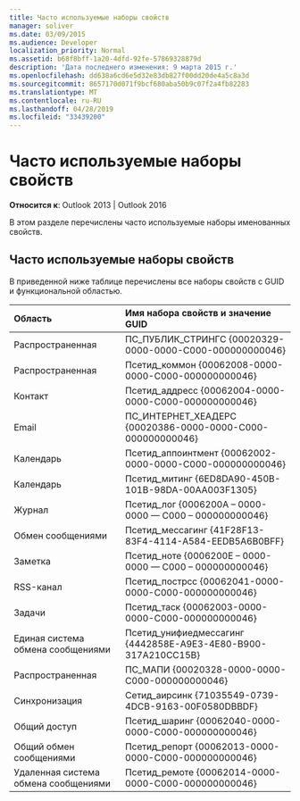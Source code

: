 ```yaml
---
title: Часто используемые наборы свойств
manager: soliver
ms.date: 03/09/2015
ms.audience: Developer
localization_priority: Normal
ms.assetid: b68f8bff-1a20-4dfd-92fe-57869328879d
description: 'Дата последнего изменения: 9 марта 2015 г.'
ms.openlocfilehash: dd638a6cd6e5d32e83db827f00dd20de4a5c8a3d
ms.sourcegitcommit: 8657170d071f9bcf680aba50b9c07f2a4fb82283
ms.translationtype: MT
ms.contentlocale: ru-RU
ms.lasthandoff: 04/28/2019
ms.locfileid: "33439200"
---
```

# <a name="commonly-used-property-sets"></a>Часто используемые наборы свойств

  
  
**Относится к**: Outlook 2013 | Outlook 2016 
  
В этом разделе перечислены часто используемые наборы именованных свойств.
  
## <a name="commonly-used-property-sets"></a>Часто используемые наборы свойств

В приведенной ниже таблице перечислены все наборы свойств с GUID и функциональной областью.
  
|**Область**|**Имя набора свойств и значение GUID**|
|:-----|:-----|
|Распространенная  <br/> |ПС_ПУБЛИК_СТРИНГС {00020329-0000-0000-C000-000000000046}  <br/> |
|Распространенная  <br/> |Псетид_коммон {00062008-0000-0000-C000-000000000046}  <br/> |
|Контакт  <br/> |Псетид_аддресс {00062004-0000-0000-C000-000000000046}  <br/> |
|Email  <br/> |ПС_ИНТЕРНЕТ_ХЕАДЕРС {00020386-0000-0000-C000-000000000046}  <br/> |
|Календарь  <br/> |Псетид_аппоинтмент {00062002-0000-0000-C000-000000000046}  <br/> |
|Календарь  <br/> |Псетид_митинг {6ED8DA90-450B-101B-98DA-00AA003F1305}  <br/> |
|Журнал  <br/> |Псетид_лог {0006200A – 0000-0000 — C000 – 000000000046}  <br/> |
|Обмен сообщениями   <br/> |Псетид_мессагинг {41F28F13-83F4-4114-A584-EEDB5A6B0BFF}  <br/> |
|Заметка  <br/> |Псетид_ноте {0006200E – 0000-0000 — C000 – 000000000046}  <br/> |
|RSS-канал  <br/> |Псетид_пострсс {00062041-0000-0000-C000-000000000046}  <br/> |
|Задачи  <br/> |Псетид_таск {00062003-0000-0000-C000-000000000046}  <br/> |
|Единая система обмена сообщениями  <br/> |Псетид_унифиедмессагинг {4442858E-A9E3-4E80-B900-317A210CC15B}  <br/> |
|Распространенная  <br/> |ПС_МАПИ {00020328-0000-0000-C000-000000000046}  <br/> |
|Синхронизация  <br/> |Сетид_аирсинк {71035549-0739-4DCB-9163-00F0580DBBDF}  <br/> |
|Общий доступ  <br/> |Псетид_шаринг {00062040-0000-0000-C000-000000000046}  <br/> |
|Общий обмен сообщениями  <br/> |Псетид_репорт {00062013-0000-0000-C000-000000000046}  <br/> |
|Удаленная система обмена сообщениями  <br/> |Псетид_ремоте {00062014-0000-0000-C000-000000000046}  <br/> |
   

